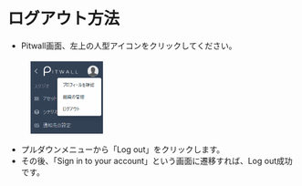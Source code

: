 # ログアウト方法
- Pitwall画面、左上の人型アイコンをクリックしてください。

<figure><img src="../.gitbook/assets/logout_ja.png" width="30%"></figure>

- プルダウンメニューから「Log out」をクリックします。
- その後、「Sign in to your account」という画面に遷移すれば、Log out成功です。